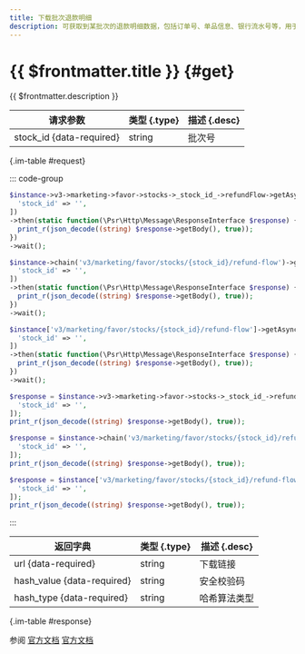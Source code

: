 ```yaml
---
title: 下载批次退款明细
description: 可获取到某批次的退款明细数据，包括订单号、单品信息、银行流水号等，用于对账/数据分析。
---
```


# {{ $frontmatter.title }} {#get}

{{ $frontmatter.description }}

| 请求参数 | 类型 {.type} | 描述 {.desc}
| --- | --- | ---
| stock_id {data-required} | string | 批次号

{.im-table #request}

::: code-group

```php [异步纯链式]
$instance->v3->marketing->favor->stocks->_stock_id_->refundFlow->getAsync([
  'stock_id' => '',
])
->then(static function(\Psr\Http\Message\ResponseInterface $response) {
  print_r(json_decode((string) $response->getBody(), true));
})
->wait();
```

```php [异步声明式]
$instance->chain('v3/marketing/favor/stocks/{stock_id}/refund-flow')->getAsync([
  'stock_id' => '',
])
->then(static function(\Psr\Http\Message\ResponseInterface $response) {
  print_r(json_decode((string) $response->getBody(), true));
})
->wait();
```

```php [异步属性式]
$instance['v3/marketing/favor/stocks/{stock_id}/refund-flow']->getAsync([
  'stock_id' => '',
])
->then(static function(\Psr\Http\Message\ResponseInterface $response) {
  print_r(json_decode((string) $response->getBody(), true));
})
->wait();
```

```php [同步纯链式]
$response = $instance->v3->marketing->favor->stocks->_stock_id_->refundFlow->get([
  'stock_id' => '',
]);
print_r(json_decode((string) $response->getBody(), true));
```

```php [同步声明式]
$response = $instance->chain('v3/marketing/favor/stocks/{stock_id}/refund-flow')->get([
  'stock_id' => '',
]);
print_r(json_decode((string) $response->getBody(), true));
```

```php [同步属性式]
$response = $instance['v3/marketing/favor/stocks/{stock_id}/refund-flow']->get([
  'stock_id' => '',
]);
print_r(json_decode((string) $response->getBody(), true));
```

:::

| 返回字典 | 类型 {.type} | 描述 {.desc}
| --- | --- | ---
| url {data-required} | string | 下载链接
| hash_value {data-required} | string | 安全校验码
| hash_type {data-required} | string | 哈希算法类型

{.im-table #response}

参阅 [官方文档](https://pay.weixin.qq.com/doc/v3/merchant/4012463523) [官方文档](https://pay.weixin.qq.com/doc/v3/partner/4012463548)
